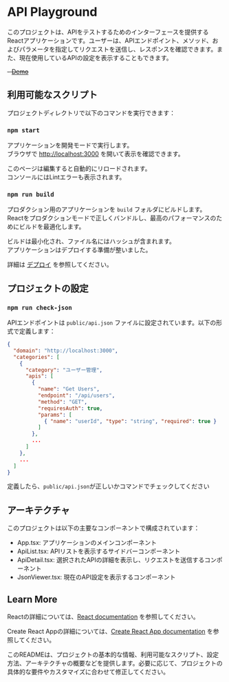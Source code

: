 # API Playground

このプロジェクトは、APIをテストするためのインターフェースを提供するReactアプリケーションです。ユーザーは、APIエンドポイント、メソッド、およびパラメータを指定してリクエストを送信し、レスポンスを確認できます。また、現在使用しているAPIの設定を表示することもできます。

~~- [Demo]()~~

## 利用可能なスクリプト

プロジェクトディレクトリで以下のコマンドを実行できます：

### `npm start`

アプリケーションを開発モードで実行します。\
ブラウザで [http://localhost:3000](http://localhost:3000) を開いて表示を確認できます。

このページは編集すると自動的にリロードされます。\
コンソールにはLintエラーも表示されます。

### `npm run build`

プロダクション用のアプリケーションを `build` フォルダにビルドします。\
Reactをプロダクションモードで正しくバンドルし、最高のパフォーマンスのためにビルドを最適化します。

ビルドは最小化され、ファイル名にはハッシュが含まれます。\
アプリケーションはデプロイする準備が整いました。

詳細は [デプロイ](https://facebook.github.io/create-react-app/docs/deployment) を参照してください。

## プロジェクトの設定

### `npm run check-json`

APIエンドポイントは `public/api.json` ファイルに設定されています。以下の形式で定義します：

```json
{
  "domain": "http://localhost:3000",
  "categories": [
    {
      "category": "ユーザー管理",
      "apis": [
        {
          "name": "Get Users",
          "endpoint": "/api/users",
          "method": "GET",
          "requiresAuth": true,
          "params": [
            { "name": "userId", "type": "string", "required": true }
          ]
        },
        ...
      ]
    },
    ...
  ]
}
```

定義したら、`public/api.json`が正しいかコマンドでチェックしてください


## アーキテクチャ
このプロジェクトは以下の主要なコンポーネントで構成されています：

- App.tsx: アプリケーションのメインコンポーネント
- ApiList.tsx: APIリストを表示するサイドバーコンポーネント
- ApiDetail.tsx: 選択されたAPIの詳細を表示し、リクエストを送信するコンポーネント
- JsonViewer.tsx: 現在のAPI設定を表示するコンポーネント
## Learn More
Reactの詳細については、[React documentation](https://reactjs.org/) を参照してください。

Create React Appの詳細については、[Create React App documentation](https://facebook.github.io/create-react-app/docs/getting-started) を参照してください。

このREADMEは、プロジェクトの基本的な情報、利用可能なスクリプト、設定方法、アーキテクチャの概要などを提供します。必要に応じて、プロジェクトの具体的な要件やカスタマイズに合わせて修正してください。
